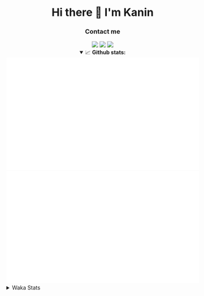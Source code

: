 <div align="center">
 <h1>Hi there 👋 I'm Kanin</h1>
 <h3>Contact me</h3>
 <a href="mailto:im@kanin.dev"><img src="https://img.shields.io/badge/gmail-%23D14836.svg?&style=for-the-badge&logo=gmail&logoColor=white"/></a>
 <a href="https://twitter.com/KaninDev"><img src="https://img.shields.io/badge/twitter-%231DA1F2.svg?&style=for-the-badge&logo=twitter&logoColor=white"/></a>
 <a href="https://www.linkedin.com/in/KaninDev"><img src="https://img.shields.io/badge/linkedin-%230077B5.svg?&style=for-the-badge&logo=linkedin&logoColor=white"/></a>
<details open>
  <summary>📈 <b>Github stats:</b></summary>
  <img src="https://github.com/Kanin/Kanin/blob/master/scripts/GitHubStats/generated/overview.svg"/>
  <img src="https://github.com/Kanin/Kanin/blob/master/scripts/GitHubStats/generated/languages.svg"/>
</details>
</div>

<details>
 <summary>Waka Stats</summary>

<!--START_SECTION:waka-->
![Profile Views](http://img.shields.io/badge/Profile%20Views-14-blue)

![Lines of code](https://img.shields.io/badge/From%20Hello%20World%20I%27ve%20Written-29402%20lines%20of%20code-blue)

**🐱 My Github Data** 

> 🏆 354 Contributions in the Year 2021
 > 
> 📦 52.3 kB Used in Github's Storage 
 > 
> 🚫 Not Opted to Hire
 > 
> 📜 11 Public Repositories 
 > 
> 🔑 6 Private Repositories  
 > 
**I'm an Early 🐤** 

```text
🌞 Morning    97 commits     ████░░░░░░░░░░░░░░░░░░░░░   15.72% 
🌆 Daytime    228 commits    █████████░░░░░░░░░░░░░░░░   36.95% 
🌃 Evening    136 commits    █████░░░░░░░░░░░░░░░░░░░░   22.04% 
🌙 Night      156 commits    ██████░░░░░░░░░░░░░░░░░░░   25.28%

```
📅 **I'm Most Productive on Monday** 

```text
Monday       119 commits    ████░░░░░░░░░░░░░░░░░░░░░   19.29% 
Tuesday      91 commits     ███░░░░░░░░░░░░░░░░░░░░░░   14.75% 
Wednesday    96 commits     ████░░░░░░░░░░░░░░░░░░░░░   15.56% 
Thursday     79 commits     ███░░░░░░░░░░░░░░░░░░░░░░   12.8% 
Friday       78 commits     ███░░░░░░░░░░░░░░░░░░░░░░   12.64% 
Saturday     60 commits     ██░░░░░░░░░░░░░░░░░░░░░░░   9.72% 
Sunday       94 commits     ███░░░░░░░░░░░░░░░░░░░░░░   15.24%

```


📊 **This Week I Spent My Time On** 

```text
⌚︎ Time Zone: America/New_York

💬 Programming Languages: 
Python                   26 hrs 40 mins      ████████████████████████░   95.62% 
Git Config               50 mins             ░░░░░░░░░░░░░░░░░░░░░░░░░   3.02% 
Other                    10 mins             ░░░░░░░░░░░░░░░░░░░░░░░░░   0.6% 
virtualenv               8 mins              ░░░░░░░░░░░░░░░░░░░░░░░░░   0.49% 
SQL                      2 mins              ░░░░░░░░░░░░░░░░░░░░░░░░░   0.12%

🔥 Editors: 
PyCharm                  27 hrs 54 mins      █████████████████████████   100.0%

🐱‍💻 Projects: 
TomsBot                  26 hrs 24 mins      ███████████████████████░░   94.67% 
ModLogs                  1 hr 19 mins        █░░░░░░░░░░░░░░░░░░░░░░░░   4.75% 
CGLS                     3 mins              ░░░░░░░░░░░░░░░░░░░░░░░░░   0.21% 
Naila.py                 3 mins              ░░░░░░░░░░░░░░░░░░░░░░░░░   0.19% 
DenBot                   2 mins              ░░░░░░░░░░░░░░░░░░░░░░░░░   0.18%

💻 Operating System: 
Linux                    27 hrs 54 mins      █████████████████████████   100.0%

```

**I Mostly Code in Python** 

```text
Python                   21 repos            ███████████████████░░░░░░   77.78% 
JavaScript               3 repos             ██░░░░░░░░░░░░░░░░░░░░░░░   11.11% 
Kotlin                   1 repo              █░░░░░░░░░░░░░░░░░░░░░░░░   3.7% 
HTML                     1 repo              █░░░░░░░░░░░░░░░░░░░░░░░░   3.7% 
Java                     1 repo              █░░░░░░░░░░░░░░░░░░░░░░░░   3.7%

```


**Timeline**

![Chart not found](https://raw.githubusercontent.com/Kanin/Kanin/master/charts/bar_graph.png) 


 Last Updated on 22/07/2021
<!--END_SECTION:waka-->
</details>

